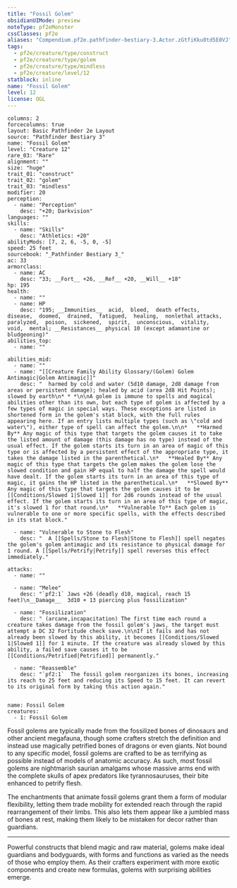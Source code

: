 ```yaml
---
title: "Fossil Golem"
obsidianUIMode: preview
noteType: pf2eMonster
cssClasses: pf2e
aliases: "Compendium.pf2e.pathfinder-bestiary-3.Actor.zGtfiKku0td5E0VJ" 
tags:
  - pf2e/creature/type/construct
  - pf2e/creature/type/golem
  - pf2e/creature/type/mindless
  - pf2e/creature/level/12
statblock: inline
name: "Fossil Golem"
level: 12
license: OGL
---
```


```statblock
columns: 2
forcecolumns: true
layout: Basic Pathfinder 2e Layout
source: "Pathfinder Bestiary 3"
name: "Fossil Golem"
level: "Creature 12"
rare_03: "Rare"
alignment: ""
size: "huge"
trait_01: "construct"
trait_02: "golem"
trait_03: "mindless"
modifier: 20
perception:
  - name: "Perception"
    desc: "+20; Darkvision"
languages: ""
skills:
  - name: "Skills"
    desc: "Athletics: +20"
abilityMods: [7, 2, 6, -5, 0, -5]
speed: 25 feet
sourcebook: "_Pathfinder Bestiary 3_"
ac: 33
armorclass:
  - name: AC
    desc: "33; __Fort__ +26, __Ref__ +20, __Will__ +18"
hp: 195
health:
  - name: ""
  - name: HP
    desc: "195; __Immunities__  acid,  bleed,  death effects,  disease,  doomed,  drained,  fatigued,  healing,  nonlethal attacks,  paralyzed,  poison,  sickened,  spirit,  unconscious,  vitality,  void,  mental; __Resistances__ physical 10 (except adamantine or bludgeoning)"
abilities_top:
  - name: ""

abilities_mid:
  - name: ""
  - name: "[[Creature Family Ability Glossary/(Golem) Golem Antimagic|Golem Antimagic]]"
    desc: "  harmed by cold and water (5d10 damage, 2d8 damage from areas or persistent damage); healed by acid (area 2d8 Hit Points); slowed by earth\n* * *\n\nA golem is immune to spells and magical abilities other than its own, but each type of golem is affected by a few types of magic in special ways. These exceptions are listed in shortened form in the golem's stat block, with the full rules appearing here. If an entry lists multiple types (such as \"cold and water\"), either type of spell can affect the golem.\n\n*   **Harmed By** Any magic of this type that targets the golem causes it to take the listed amount of damage (this damage has no type) instead of the usual effect. If the golem starts its turn in an area of magic of this type or is affected by a persistent effect of the appropriate type, it takes the damage listed in the parenthetical.\n*   **Healed By** Any magic of this type that targets the golem makes the golem lose the slowed condition and gain HP equal to half the damage the spell would have dealt. If the golem starts its turn in an area of this type of magic, it gains the HP listed in the parenthetical.\n*   **Slowed By** Any magic of this type that targets the golem causes it to be [[Conditions/Slowed 1|Slowed 1]] for 2d6 rounds instead of the usual effect. If the golem starts its turn in an area of this type of magic, it's slowed 1 for that round.\n*   **Vulnerable To** Each golem is vulnerable to one or more specific spells, with the effects described in its stat block."

  - name: "Vulnerable to Stone to Flesh"
    desc: "  A [[Spells/Stone to Flesh|Stone to Flesh]] spell negates the golem's golem antimagic and its resistance to physical damage for 1 round. A [[Spells/Petrify|Petrify]] spell reverses this effect immediately."

attacks:
  - name: ""

  - name: "Melee"
    desc: "`pf2:1` Jaws +26 (deadly d10, magical, reach 15 feet)\n__Damage__  3d10 + 13 piercing plus fossilization"

  - name: "Fossilization"
    desc: " (arcane,incapacitation) The first time each round a creature takes damage from the fossil golem's jaws, the target must attempt a DC 32 Fortitude check save.\n\nIf it fails and has not already been slowed by this ability, it becomes [[Conditions/Slowed 1|Slowed 1]] for 1 minute. If the creature was already slowed by this ability, a failed save causes it to be [[Conditions/Petrified|Petrified]] permanently."

  - name: "Reassemble"
    desc: "`pf2:1`  The fossil golem reorganizes its bones, increasing its reach to 25 feet and reducing its Speed to 15 feet. It can revert to its original form by taking this action again."
 
```

```encounter-table
name: Fossil Golem
creatures:
  - 1: Fossil Golem
```



Fossil golems are typically made from the fossilized bones of dinosaurs and other ancient megafauna, though some crafters stretch the definition and instead use magically petrified bones of dragons or even giants. Not bound to any specific model, fossil golems are crafted to be as terrifying as possible instead of models of anatomic accuracy. As such, most fossil golems are nightmarish saurian amalgams whose massive arms end with the complete skulls of apex predators like tyrannosauruses, their bite enhanced to petrify flesh.

The enchantments that animate fossil golems grant them a form of modular flexibility, letting them trade mobility for extended reach through the rapid rearrangement of their limbs. This also lets them appear like a jumbled mass of bones at rest, making them likely to be mistaken for decor rather than guardians.

* * *

Powerful constructs that blend magic and raw material, golems make ideal guardians and bodyguards, with forms and functions as varied as the needs of those who employ them. As their crafters experiment with more exotic components and create new formulas, golems with surprising abilities emerge.
